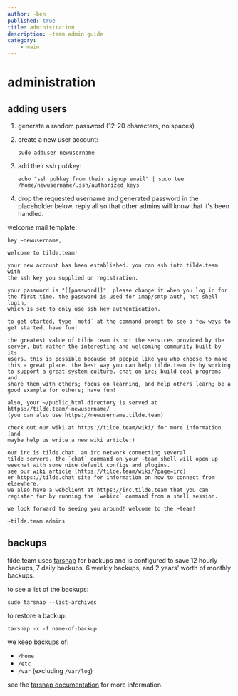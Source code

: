 ```yaml
---
author: ~ben
published: true
title: administration
description: ~team admin guide
category:
    - main
---
```


# administration


## adding users

1. generate a random password (12-20 characters, no spaces)

1. create a new user account:
    ```
    sudo adduser newusername
    ```

1. add their ssh pubkey:

    ```
    echo "ssh pubkey from their signup email" | sudo tee /home/newusername/.ssh/authorized_keys
    ```

1. drop the requested username and generated password in the placeholder below. reply all so that other admins will know that it's been handled.

welcome mail template:

    hey ~newusername,

    welcome to tilde.team!

    your new account has been established. you can ssh into tilde.team with
    the ssh key you supplied on registration.

    your password is "[[password]]". please change it when you log in for
    the first time. the password is used for imap/smtp auth, not shell login,
    which is set to only use ssh key authentication.

    to get started, type `motd` at the command prompt to see a few ways to
    get started. have fun!

    the greatest value of tilde.team is not the services provided by the
    server, but rather the interesting and welcoming community built by its
    users. this is possible because of people like you who choose to make
    this a great place. the best way you can help tilde.team is by working
    to support a great system culture. chat on irc; build cool programs and
    share them with others; focus on learning, and help others learn; be a
    good example for others; have fun!

    also, your ~/public_html directory is served at
    https://tilde.team/~newusername/
    (you can also use https://newusername.tilde.team)

    check out our wiki at https://tilde.team/wiki/ for more information (and
    maybe help us write a new wiki article:)

    our irc is tilde.chat, an irc network connecting several
    tilde servers. the `chat` command on your ~team shell will open up
    weechat with some nice default configs and plugins.
    see our wiki article (https://tilde.team/wiki/?page=irc)
    or https://tilde.chat site for information on how to connect from elsewhere.
    we also have a webclient at https://irc.tilde.team that you can
    register for by running the `webirc` command from a shell session.

    we look forward to seeing you around! welcome to the ~team!

    ~tilde.team admins



## backups

tilde.team uses [tarsnap](https://tarsnap.com) for backups and is configured to save 12 hourly backups, 7 daily backups, 6 weekly backups, and 2 years' worth of monthly backups.

to see a list of the backups:

```
sudo tarsnap --list-archives
```

to restore a backup:

```
tarsnap -x -f name-of-backup
```

we keep backups of:
* `/home`
* `/etc`
* `/var` (excluding `/var/log`)

see the [tarsnap documentation](https://www.tarsnap.com/usage.html) for more information.
